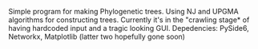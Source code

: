 Simple program for making Phylogenetic trees. Using NJ and UPGMA algorithms for constructing trees. 
Currently it's in the "crawling stage* of having hardcoded input and a tragic looking GUI. 
Depedencies: PySide6, Networkx, Matplotlib (latter two hopefully gone soon)
